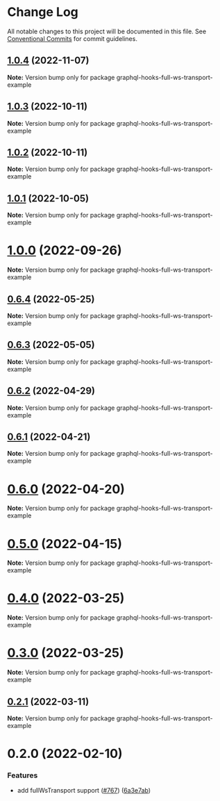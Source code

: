 # Change Log

All notable changes to this project will be documented in this file.
See [Conventional Commits](https://conventionalcommits.org) for commit guidelines.

## [1.0.4](https://github.com/nearform/graphql-hooks/compare/graphql-hooks-full-ws-transport-example@1.0.3...graphql-hooks-full-ws-transport-example@1.0.4) (2022-11-07)

**Note:** Version bump only for package graphql-hooks-full-ws-transport-example





## [1.0.3](https://github.com/nearform/graphql-hooks/compare/graphql-hooks-full-ws-transport-example@1.0.2...graphql-hooks-full-ws-transport-example@1.0.3) (2022-10-11)

**Note:** Version bump only for package graphql-hooks-full-ws-transport-example





## [1.0.2](https://github.com/nearform/graphql-hooks/compare/graphql-hooks-full-ws-transport-example@1.0.1...graphql-hooks-full-ws-transport-example@1.0.2) (2022-10-11)

**Note:** Version bump only for package graphql-hooks-full-ws-transport-example





## [1.0.1](https://github.com/nearform/graphql-hooks/compare/graphql-hooks-full-ws-transport-example@1.0.0...graphql-hooks-full-ws-transport-example@1.0.1) (2022-10-05)

**Note:** Version bump only for package graphql-hooks-full-ws-transport-example





# [1.0.0](https://github.com/nearform/graphql-hooks/compare/graphql-hooks-full-ws-transport-example@0.6.4...graphql-hooks-full-ws-transport-example@1.0.0) (2022-09-26)

**Note:** Version bump only for package graphql-hooks-full-ws-transport-example





## [0.6.4](https://github.com/nearform/graphql-hooks/compare/graphql-hooks-full-ws-transport-example@0.6.3...graphql-hooks-full-ws-transport-example@0.6.4) (2022-05-25)

**Note:** Version bump only for package graphql-hooks-full-ws-transport-example





## [0.6.3](https://github.com/nearform/graphql-hooks/compare/graphql-hooks-full-ws-transport-example@0.6.2...graphql-hooks-full-ws-transport-example@0.6.3) (2022-05-05)

**Note:** Version bump only for package graphql-hooks-full-ws-transport-example





## [0.6.2](https://github.com/nearform/graphql-hooks/compare/graphql-hooks-full-ws-transport-example@0.6.1...graphql-hooks-full-ws-transport-example@0.6.2) (2022-04-29)

**Note:** Version bump only for package graphql-hooks-full-ws-transport-example





## [0.6.1](https://github.com/nearform/graphql-hooks/compare/graphql-hooks-full-ws-transport-example@0.6.0...graphql-hooks-full-ws-transport-example@0.6.1) (2022-04-21)

**Note:** Version bump only for package graphql-hooks-full-ws-transport-example





# [0.6.0](https://github.com/nearform/graphql-hooks/compare/graphql-hooks-full-ws-transport-example@0.5.0...graphql-hooks-full-ws-transport-example@0.6.0) (2022-04-20)

**Note:** Version bump only for package graphql-hooks-full-ws-transport-example





# [0.5.0](https://github.com/nearform/graphql-hooks/compare/graphql-hooks-full-ws-transport-example@0.4.0...graphql-hooks-full-ws-transport-example@0.5.0) (2022-04-15)

**Note:** Version bump only for package graphql-hooks-full-ws-transport-example





# [0.4.0](https://github.com/nearform/graphql-hooks/compare/graphql-hooks-full-ws-transport-example@0.3.0...graphql-hooks-full-ws-transport-example@0.4.0) (2022-03-25)

**Note:** Version bump only for package graphql-hooks-full-ws-transport-example





# [0.3.0](https://github.com/nearform/graphql-hooks/compare/graphql-hooks-full-ws-transport-example@0.2.1...graphql-hooks-full-ws-transport-example@0.3.0) (2022-03-25)

**Note:** Version bump only for package graphql-hooks-full-ws-transport-example





## [0.2.1](https://github.com/nearform/graphql-hooks/compare/graphql-hooks-full-ws-transport-example@0.2.0...graphql-hooks-full-ws-transport-example@0.2.1) (2022-03-11)

**Note:** Version bump only for package graphql-hooks-full-ws-transport-example





# 0.2.0 (2022-02-10)


### Features

* add fullWsTransport support ([#767](https://github.com/nearform/graphql-hooks/issues/767)) ([6a3e7ab](https://github.com/nearform/graphql-hooks/commit/6a3e7ab879e8d2a85ded42fb6cf34e124541018f))
